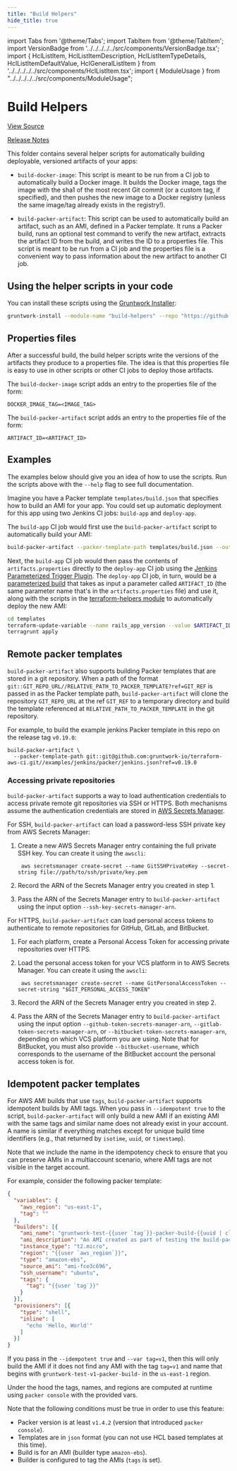 ```yaml
---
title: "Build Helpers"
hide_title: true
---
```


import Tabs from '@theme/Tabs';
import TabItem from '@theme/TabItem';
import VersionBadge from '../../../../../src/components/VersionBadge.tsx';
import { HclListItem, HclListItemDescription, HclListItemTypeDetails, HclListItemDefaultValue, HclGeneralListItem } from '../../../../../src/components/HclListItem.tsx';
import { ModuleUsage } from "../../../../../src/components/ModuleUsage";

<VersionBadge repoTitle="CI Modules" version="0.52.16" lastModifiedVersion="0.50.11"/>

# Build Helpers

<a href="https://github.com/gruntwork-io/terraform-aws-ci/tree/v0.52.16/modules/build-helpers" className="link-button" title="View the source code for this module in GitHub.">View Source</a>

<a href="https://github.com/gruntwork-io/terraform-aws-ci/releases/tag/v0.50.11" className="link-button" title="Release notes for only versions which impacted this module.">Release Notes</a>

This folder contains several helper scripts for automatically building deployable, versioned artifacts of your apps:

*   `build-docker-image`: This script is meant to be run from a CI job to automatically build a Docker image. It builds
    the Docker image, tags the image with the sha1 of the most recent Git commit (or a custom tag, if specified), and then
    pushes the new image to a Docker registry (unless the same image/tag already exists in the registry!).

*   `build-packer-artifact`: This script can be used to automatically build an artifact, such as an AMI, defined in a
    Packer template. It runs a Packer build, runs an optional test command to verify the new artifact, extracts the
    artifact ID from the build, and writes the ID to a properties file. This script is meant to be run from a CI job and
    the properties file is a convenient way to pass information about the new artifact to another CI job.

## Using the helper scripts in your code

You can install these scripts using the [Gruntwork Installer](https://github.com/gruntwork-io/gruntwork-installer):

```bash
gruntwork-install --module-name "build-helpers" --repo "https://github.com/gruntwork-io/terraform-aws-ci" --tag "v0.29.1"
```

## Properties files

After a successful build, the build helper scripts write the versions of the artifacts they produce to a properties
file. The idea is that this properties file is easy to use in other scripts or other CI jobs to deploy those artifacts.

The `build-docker-image` script adds an entry to the properties file of the form:

```
DOCKER_IMAGE_TAG=<IMAGE_TAG>
```

The `build-packer-artifact` script adds an entry to the properties file of the form:

```
ARTIFACT_ID=<ARTIFACT_ID>
```

## Examples

The examples below should give you an idea of how to use the scripts. Run the scripts above with the `--help` flag to
see full documentation.

Imagine you have a Packer template `templates/build.json` that specifies how to build an AMI for your app. You could
set up automatic deployment for this app using two Jenkins CI jobs: `build-app` and `deploy-app`.

The `build-app` CI job would first use the `build-packer-artifact` script to automatically build your AMI:

```bash
build-packer-artifact --packer-template-path templates/build.json --output-properties-file artifacts.properties
```

Next, the `build-app` CI job would then pass the contents of `artifacts.properties` directly to the `deploy-app` CI
job using the [Jenkins Parameterized Trigger
Plugin](https://wiki.jenkins-ci.org/display/JENKINS/Parameterized+Trigger+Plugin). The `deploy-app` CI job, in turn,
would be a [parameterized build](https://wiki.jenkins-ci.org/display/JENKINS/Parameterized+Build) that takes as input
a parameter called `ARTIFACT_ID` (the same parameter name that's in the `artifacts.properties` file) and use it, along
with the scripts in the [terraform-helpers module](https://github.com/gruntwork-io/terraform-aws-ci/tree/v0.52.16/modules/terraform-helpers) to automatically deploy the new AMI:

```bash
cd templates
terraform-update-variable --name rails_app_version --value $ARTIFACT_ID
terragrunt apply
```

## Remote packer templates

`build-packer-artifact` also supports building Packer templates that are stored in a git repository. When a path of the
format `git::GIT_REPO_URL//RELATIVE_PATH_TO_PACKER_TEMPLATE?ref=GIT_REF` is passed in as the Packer template path,
`build-packer-artifact` will clone the repository `GIT_REPO_URL` at the ref `GIT_REF` to a temporary directory and build
the template referenced at `RELATIVE_PATH_TO_PACKER_TEMPLATE` in the git repository.

For example, to build the example jenkins Packer template in this repo on the release tag `v0.19.0`:

```
build-packer-artifact \
  --packer-template-path git::git@github.com:gruntwork-io/terraform-aws-ci.git//examples/jenkins/packer/jenkins.json?ref=v0.19.0
```

### Accessing private repositories

`build-packer-artifact` supports a way to load authentication credentials to access private remote git repositories via
SSH or HTTPS. Both mechanisms assume the authentication credentials are stored in [AWS Secrets
Manager](https://aws.amazon.com/secrets-manager/).

For SSH, `build-packer-artifact` can load a password-less SSH private key from AWS Secrets Manager:

1.  Create a new AWS Secrets Manager entry containing the full private SSH key. You can create it using the `awscli`:

    ```
     aws secretsmanager create-secret --name GitSSHPrivateKey --secret-string file://path/to/ssh/private/key.pem
    ```

2.  Record the ARN of the Secrets Manager entry you created in step 1.

3.  Pass the ARN of the Secrets Manager entry to `build-packer-artifact` using the input option
    `--ssh-key-secrets-manager-arn`.

For HTTPS, `build-packer-artifact` can load personal access tokens to authenticate to remote repositories for GitHub,
GitLab, and BitBucket.

1.  For each platform, create a Personal Access Token for accessing private repositories over HTTPS.

2.  Load the personal access token for your VCS platform in to AWS Secrets Manager. You can create it using the `awscli`:

    ```
     aws secretsmanager create-secret --name GitPersonalAccessToken --secret-string "$GIT_PERSONAL_ACCESS_TOKEN"
    ```

3.  Record the ARN of the Secrets Manager entry you created in step 2.

4.  Pass the ARN of the Secrets Manager entry to `build-packer-artifact` using the input option
    `--github-token-secrets-manager-arn`, `--gitlab-token-secrets-manager-arn`, or
    `--bitbucket-token-secrets-manager-arn`, depending on which VCS platform you are using. Note that for BitBucket, you
    must also provide `--bitbucket-username`, which corresponds to the username of the BitBucket account the personal
    access token is for.

## Idempotent packer templates

For AWS AMI builds that use `tags`, `build-packer-artifact` supports idempotent builds by AMI tags. When you pass in
`--idempotent true` to the script, `build-packer-artifact` will only build a new AMI if an existing AMI with the same
tags and similar name does not already exist in your account. A name is similar if everything matches except for unique
build time identifiers (e.g., that returned by `isotime`, `uuid`, or `timestamp`).

Note that we include the name in the idempotency check to ensure that you can preserve AMIs in a multiaccount scenario,
where AMI tags are not visible in the target account.

For example, consider the following packer template:

```json
{
  "variables": {
    "aws_region": "us-east-1",
    "tag": ""
  },
  "builders": [{
    "ami_name": "gruntwork-test-{{user `tag`}}-packer-build-{{uuid | clean_resource_name}}",
    "ami_description": "An AMI created as part of testing the build-packer-artifact script.",
    "instance_type": "t2.micro",
    "region": "{{user `aws_region`}}",
    "type": "amazon-ebs",
    "source_ami": "ami-fce3c696",
    "ssh_username": "ubuntu",
    "tags": {
      "tag": "{{user `tag`}}"
    }
  }],
  "provisioners": [{
    "type": "shell",
    "inline": [
      "echo 'Hello, World'"
    ]
  }]
}
```

If you pass in the `--idempotent true` and `--var tag=v1`, then this will only build the AMI if it does not find any AMI
with the tag `tag=v1` and name that begins with `gruntwork-test-v1-packer-build-` in the `us-east-1` region.

Under the hood the tags, names, and regions are computed at runtime using `packer console` with the provided vars.

Note that the following conditions must be true in order to use this feature:

*   Packer version is at least `v1.4.2` (version that introduced `packer console`).
*   Templates are in `json` format (you can not use HCL based templates at this time).
*   Build is for an AMI (builder type `amazon-ebs`).
*   Builder is configured to tag the AMIs (`tags` is set).


<!-- ##DOCS-SOURCER-START
{
  "originalSources": [
    "https://github.com/gruntwork-io/terraform-aws-ci/tree/v0.52.16/modules/build-helpers/readme.md",
    "https://github.com/gruntwork-io/terraform-aws-ci/tree/v0.52.16/modules/build-helpers/variables.tf",
    "https://github.com/gruntwork-io/terraform-aws-ci/tree/v0.52.16/modules/build-helpers/outputs.tf"
  ],
  "sourcePlugin": "module-catalog-api",
  "hash": "0aad59c81fca87a85b2f74cba115ebfd"
}
##DOCS-SOURCER-END -->
